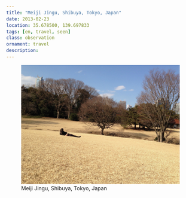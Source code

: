 ```yaml
---
title: "‎⁨Meiji Jingu⁩, ⁨Shibuya⁩, ⁨Tokyo⁩, ⁨Japan⁩"
date: 2013-02-23
location: 35.678500, 139.697833
tags: [en, travel, seen]
class: observation
ornament: travel
description: 
---
```


<figure>
  <img src="/assets/img/2013-02-23-meiji-jingu-shibuya-tokyo-japan.jpeg" alt="‎⁨Meiji Jingu⁩, ⁨Shibuya⁩, ⁨Tokyo⁩, ⁨Japan⁩">
  <figcaption>‎⁨Meiji Jingu⁩, ⁨Shibuya⁩, ⁨Tokyo⁩, ⁨Japan⁩</figcaption>
</figure>
